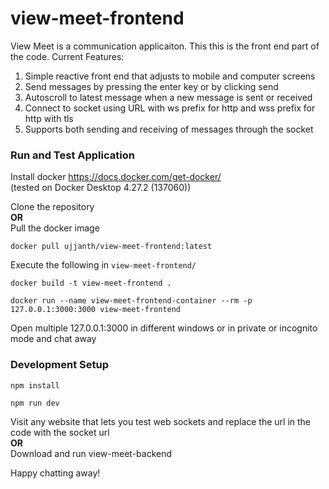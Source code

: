 # view-meet-frontend

View Meet is a communication applicaiton. This this is the front end part of the code.
Current Features:
1. Simple reactive front end that adjusts to mobile and computer screens
2. Send messages by pressing the enter key or by clicking send
3. Autoscroll to latest message when a new message is sent or received
4. Connect to socket using URL with ws prefix for http and wss prefix for http with tls
5. Supports both sending and receiving of messages through the socket

### Run and Test Application

Install docker https://docs.docker.com/get-docker/<br>
(tested on Docker Desktop 4.27.2 (137060))

Clone the repository<br>
**OR**<br>
Pull the docker image
```docker
docker pull ujjanth/view-meet-frontend:latest
```

Execute the following in `view-meet-frontend/`
```docker
docker build -t view-meet-frontend .
```

```docker
docker run --name view-meet-frontend-container --rm -p 127.0.0.1:3000:3000 view-meet-frontend
```

Open multiple 127.0.0.1:3000 in different windows or in private or incognito mode and chat away 

### Development Setup

```shell
npm install
```

```shell
npm run dev
```

Visit any website that lets you test web sockets and replace the url in the code with the socket url<br>
**OR**<br>
Download and run view-meet-backend

Happy chatting away!